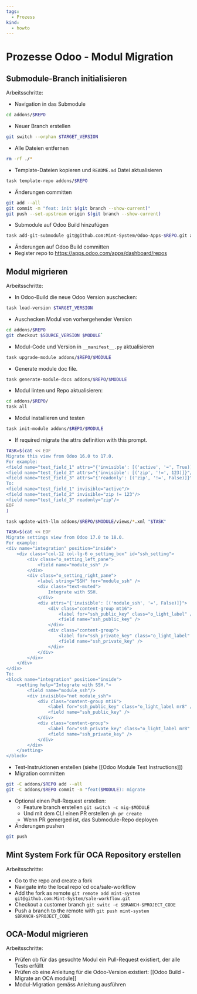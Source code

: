 ```yaml
---
tags:
  - Prozess
kind:
  - howto
---
```

# Prozesse Odoo - Modul Migration

## Submodule-Branch initialisieren

Arbeitsschritte:

* Navigation in das Submodule 

```bash
cd addons/$REPO
```

* Neuer Branch erstellen

```bash
git switch --orphan $TARGET_VERSION
```

* Alle Dateien entfernen

```bash
rm -rf ./*
```

* Template-Dateien kopieren und `README.md` Datei aktualisieren 

```bash
task template-repo addons/$REPO
```

* Änderungen committen

```bash
git add --all
git commit -m "feat: init $(git branch --show-current)"
git push --set-upstream origin $(git branch --show-current)
```

* Submodule auf Odoo Build hinzufügen

```bash
task add-git-submodule git@github.com:Mint-System/Odoo-Apps-$REPO.git addons/$REPO
```

* Änderungen auf Odoo Build committen
* Register repo to <https://apps.odoo.com/apps/dashboard/repos>

## Modul migrieren

Arbeitsschritte:

* In Odoo-Build die neue Odoo Version auschecken: 

```bash
task load-version $TARGET_VERSION
```

* Auschecken Modul von vorhergehender Version

```bash
cd addons/$REPO
git checkout $SOURCE_VERSION $MODULE`
```

* Modul-Code und Version in `__manifest__.py` aktualisieren

```bash
task upgrade-module addons/$REPO/$MODULE
```

* Generate module doc file.

```bash
task generate-module-docs addons/$REPO/$MODULE
```

* Modul linten und Repo aktualisieren:

```bash
cd addons/$REPO/
task all
```

* Modul installieren und testen

```bash
task init-module addons/$REPO/$MODULE
```

* If required migrate the attrs definition with this prompt.

```bash
TASK=$(cat << EOF
Migrate this view from Odoo 16.0 to 17.0.
For example:
<field name="test_field_1" attrs="{'invisible': [('active', '=', True)]}"/>
<field name="test_field_2" attrs="{'invisible': [('zip', '!=', 123)]}"/>
<field name="test_field_3" attrs="{'readonly': [('zip', '!=', False)]}"/>
To:
<field name="test_field_1" invisible="active"/>
<field name="test_field_2" invisible="zip != 123"/>
<field name="test_field_3" readonly="zip"/>
EOF
)

task update-with-llm addons/$REPO/$MODULE/views/*.xml "$TASK"
```

```bash
TASK=$(cat << EOF
Migrate settings view from Odoo 17.0 to 18.0.
For example:
<div name="integration" position="inside">
	<div class="col-12 col-lg-6 o_setting_box" id="ssh_setting">
		<div class="o_setting_left_pane">
			<field name="module_ssh" />
		</div>
		<div class="o_setting_right_pane">
			<label string="SSH" for="module_ssh" />
			<div class="text-muted">
				Integrate with SSH.
			</div>
			<div attrs="{'invisible': [('module_ssh', '=', False)]}">
				<div class="content-group mt16">
					<label for="ssh_public_key" class="o_light_label" />
					<field name="ssh_public_key" />
				</div>
				<div class="content-group">
					<label for="ssh_private_key" class="o_light_label" />
					<field name="ssh_private_key" />
				</div>
			</div>
		</div>
	</div>
</div>
To:
<block name="integration" position="inside">
	<setting help="Integrate with SSH.">
		<field name="module_ssh"/>
		<div invisible="not module_ssh">
			<div class="content-group mt16">
				<label for="ssh_public_key" class="o_light_label mr8" />
				<field name="ssh_public_key" />
			</div>
			<div class="content-group">
				<label for="ssh_private_key" class="o_light_label mr8" />
				<field name="ssh_private_key" />
			</div>
		</div>
	</setting>
</block>
```

* Test-Instruktionen erstellen (siehe [[Odoo Module Test Instructions]])
* Migration committen

```bash
git -C addons/$REPO add --all
git -C addons/$REPO commit -m "feat($MODULE): migrate
```

* Optional einen Pull-Request erstellen:
	* Feature branch erstellen `git switch -c mig-$MODULE`
	* Und mit dem CLI einen PR erstellen `gh pr create`
	* Wenn PR gemerged ist, das Submodule-Repo deployen
* Änderungen pushen

```bash
git push
```

## Mint System Fork für OCA Repository erstellen

Arbeitsschritte:

* Go to the repo and create a fork
* Navigate into the local repo`cd oca/sale-workflow
* Add the fork as remote `git remote add mint-system git@github.com:Mint-System/sale-workflow.git`
* Checkout a customer branch `git switc -c $BRANCH-$PROJECT_CODE`
* Push a branch to the remote with `git push mint-system $BRANCH-$PROJECT_CODE`

## OCA-Modul migrieren

Arbeitsschritte:

* Prüfen ob für das gesuchte Modul ein Pull-Request existiert, der alle Tests erfüllt
* Prüfen ob eine Anleitung für die Odoo-Version existiert: [[Odoo Build - Migrate an OCA module]]
* Modul-Migration gemäss Anleitung ausführen